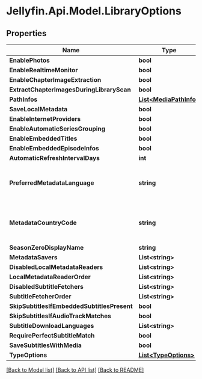 
# Jellyfin.Api.Model.LibraryOptions

## Properties

Name | Type | Description | Notes
------------ | ------------- | ------------- | -------------
**EnablePhotos** | **bool** |  | [optional] 
**EnableRealtimeMonitor** | **bool** |  | [optional] 
**EnableChapterImageExtraction** | **bool** |  | [optional] 
**ExtractChapterImagesDuringLibraryScan** | **bool** |  | [optional] 
**PathInfos** | [**List&lt;MediaPathInfo&gt;**](MediaPathInfo.md) |  | [optional] 
**SaveLocalMetadata** | **bool** |  | [optional] 
**EnableInternetProviders** | **bool** |  | [optional] 
**EnableAutomaticSeriesGrouping** | **bool** |  | [optional] 
**EnableEmbeddedTitles** | **bool** |  | [optional] 
**EnableEmbeddedEpisodeInfos** | **bool** |  | [optional] 
**AutomaticRefreshIntervalDays** | **int** |  | [optional] 
**PreferredMetadataLanguage** | **string** | Gets or sets the preferred metadata language. | [optional] 
**MetadataCountryCode** | **string** | Gets or sets the metadata country code. | [optional] 
**SeasonZeroDisplayName** | **string** |  | [optional] 
**MetadataSavers** | **List&lt;string&gt;** |  | [optional] 
**DisabledLocalMetadataReaders** | **List&lt;string&gt;** |  | [optional] 
**LocalMetadataReaderOrder** | **List&lt;string&gt;** |  | [optional] 
**DisabledSubtitleFetchers** | **List&lt;string&gt;** |  | [optional] 
**SubtitleFetcherOrder** | **List&lt;string&gt;** |  | [optional] 
**SkipSubtitlesIfEmbeddedSubtitlesPresent** | **bool** |  | [optional] 
**SkipSubtitlesIfAudioTrackMatches** | **bool** |  | [optional] 
**SubtitleDownloadLanguages** | **List&lt;string&gt;** |  | [optional] 
**RequirePerfectSubtitleMatch** | **bool** |  | [optional] 
**SaveSubtitlesWithMedia** | **bool** |  | [optional] 
**TypeOptions** | [**List&lt;TypeOptions&gt;**](TypeOptions.md) |  | [optional] 

[[Back to Model list]](../README.md#documentation-for-models)
[[Back to API list]](../README.md#documentation-for-api-endpoints)
[[Back to README]](../README.md)

